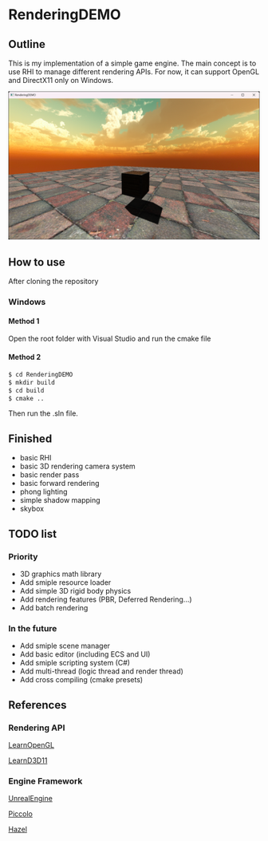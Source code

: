 # RenderingDEMO

## Outline
This is my implementation of a simple game engine. The main concept is to use RHI to manage different rendering APIs. For now, it can support OpenGL and DirectX11 only on Windows.

![preview](doc/preview.png)

## How to use
After cloning the repository
### Windows
#### Method 1
Open the root folder with Visual Studio and run the cmake file 
#### Method 2
```
$ cd RenderingDEMO
$ mkdir build
$ cd build
$ cmake ..
```
Then run the .sln file.

## Finished 
- basic RHI 
- basic 3D rendering camera system
- basic render pass
- basic forward rendering
- phong lighting
- simple shadow mapping
- skybox

## TODO list
### Priority
- 3D graphics math library
- Add smiple resource loader
- Add simple 3D rigid body physics
- Add rendering features (PBR, Deferred Rendering...)
- Add batch rendering

### In the future
- Add smiple scene manager
- Add basic editor (including ECS and UI)
- Add smiple scripting system (C#)
- Add multi-thread (logic thread and render thread)
- Add cross compiling (cmake presets)

## References
### Rendering API
[LearnOpenGL](https://learnopengl.com/Getting-started/OpenGL)

[LearnD3D11](https://graphicsprogramming.github.io/learnd3d11/1-introduction/1-1-getting-started/1-1-0-overview/)
### Engine Framework
[UnrealEngine](https://github.com/folgerwang/UnrealEngine)

[Piccolo](https://github.com/BoomingTech/Piccolo)

[Hazel](https://github.com/TheCherno/Hazel)